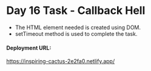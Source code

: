 <h1>Day 16 Task - Callback Hell</h1>
<ul>
  <li>The HTML element needed is created using DOM.</li>
  <li>setTimeout method is used to complete the task.</li>
</ul>
<h4>Deployment URL:</h4>
<a href="https://inspiring-cactus-2e2fa0.netlify.app/" target="_blank">https://inspiring-cactus-2e2fa0.netlify.app/</a>
